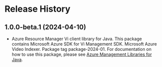 # Release History

## 1.0.0-beta.1 (2024-04-10)

- Azure Resource Manager Vi client library for Java. This package contains Microsoft Azure SDK for Vi Management SDK. Microsoft Azure Video Indexer. Package tag package-2024-01. For documentation on how to use this package, please see [Azure Management Libraries for Java](https://aka.ms/azsdk/java/mgmt).
